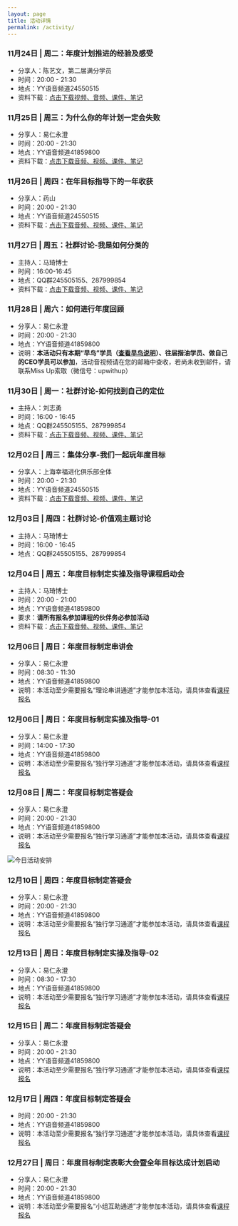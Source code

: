 ```yaml
---
layout: page
title: 活动详情
permalink: /activity/
---
```


### 11月24日 | 周二：年度计划推进的经验及感受

- 分享人：陈艺文，第二届满分学员
- 时间：20:00 - 21:30
- 地点：YY语音频道24550515
- 资料下载：[点击下载视频、音频、课件、笔记](http://pan.baidu.com/s/1i3wHhUd)

### 11月25日 | 周三：为什么你的年计划一定会失败

- 分享人：易仁永澄
- 时间：20:00 - 21:30
- 地点：YY语音频道41859800
- 资料下载：[点击下载音频、视频、课件、笔记](http://pan.baidu.com/s/1hqubSsk)

### 11月26日 | 周四：在年目标指导下的一年收获

- 分享人：药山
- 时间：20:00 - 21:30
- 地点：YY语音频道24550515
- 资料下载：[点击下载音频、视频、课件、笔记](http://pan.baidu.com/s/1eQz5ptS)

### 11月27日 | 周五：社群讨论-我是如何分类的

- 主持人：马琦博士
- 时间：16:00-16:45
- 地点：QQ群245505155、287999854
- 资料下载：[点击下载音频、视频、课件、笔记](http://bbs.upwith.me/club-3713-1-1.html)

### 11月28日 | 周六：如何进行年度回顾

- 分享人：易仁永澄
- 时间：20:00 - 21:30
- 地点：YY语音频道41859800
- 说明：**本活动只有本期“早鸟”学员（[查看早鸟说明](http://nianmubiao.com/enroll/)）、往届揩油学员、做自己的CEO学员可以参加**，活动音视频请在您的邮箱中查收，若尚未收到邮件，请联系Miss Up索取（微信号：upwithup）

### 11月30日 | 周一：社群讨论-如何找到自己的定位

- 主持人：刘志勇
- 时间：16:00 - 16:45
- 地点：QQ群245505155、287999854
- 资料下载：[点击下载音频、视频、课件、笔记](http://bbs.upwith.me/club-3752-1-1.html)

### 12月02日 | 周三：集体分享-我们一起玩年度目标

- 分享人：上海幸福进化俱乐部全体
- 时间：20:00 - 21:30
- 地点：YY语音频道24550515
- 资料下载：[点击下载音频、视频、课件、笔记](http://pan.baidu.com/s/1skfRv3J)

### 12月03日 | 周四：社群讨论-价值观主题讨论

- 主持人：马琦博士
- 时间：16:00 - 16:45
- 地点：QQ群245505155、287999854

### 12月04日 | 周五：年度目标制定实操及指导课程启动会

- 主持人：马琦博士
- 时间：20:00 - 21:00
- 地点：YY语音频道41859800
- 要求：**请所有报名参加课程的伙伴务必参加活动**
- 资料下载：[点击下载音频、视频、课件、笔记](http://pan.baidu.com/s/1o71CjiE)

### 12月06日 | 周日：年度目标制定串讲会

- 分享人：易仁永澄
- 时间：08:30 - 11:30
- 地点：YY语音频道41859800
- 说明：本活动至少需要报名“理论串讲通道”才能参加本活动，请具体查看[课程报名](http://nianmubiao.com/enroll/)

### 12月06日 | 周日：年度目标制定实操及指导-01

- 分享人：易仁永澄
- 时间：14:00 - 17:30
- 地点：YY语音频道41859800
- 说明：本活动至少需要报名“独行学习通道”才能参加本活动，请具体查看[课程报名](http://nianmubiao.com/enroll/)

### 12月08日 | 周二：年度目标制定答疑会

- 分享人：易仁永澄
- 时间：20:00 - 21:30
- 地点：YY语音频道41859800
- 说明：本活动至少需要报名“独行学习通道”才能参加本活动，请具体查看[课程报名](http://nianmubiao.com/enroll/)

![今日活动安排](http://77fm42.com1.z0.glb.clouddn.com/web-today.jpg)

### 12月10日 | 周四：年度目标制定答疑会

- 分享人：易仁永澄
- 时间：20:00 - 21:30
- 地点：YY语音频道41859800
- 说明：本活动至少需要报名“独行学习通道”才能参加本活动，请具体查看[课程报名](http://nianmubiao.com/enroll/)

### 12月13日 | 周日：年度目标制定实操及指导-02

- 分享人：易仁永澄
- 时间：08:30 - 17:30
- 地点：YY语音频道41859800
- 说明：本活动至少需要报名“独行学习通道”才能参加本活动，请具体查看[课程报名](http://nianmubiao.com/enroll/)

### 12月15日 | 周二：年度目标制定答疑会

- 分享人：易仁永澄
- 时间：20:00 - 21:30
- 地点：YY语音频道41859800
- 说明：本活动至少需要报名“独行学习通道”才能参加本活动，请具体查看[课程报名](http://nianmubiao.com/enroll/)

### 12月17日 | 周四：年度目标制定答疑会

- 时间：20:00 - 21:30
- 地点：YY语音频道41859800
- 说明：本活动至少需要报名“独行学习通道”才能参加本活动，请具体查看[课程报名](http://nianmubiao.com/enroll/)

### 12月27日 | 周日：年度目标制定表彰大会暨全年目标达成计划启动

- 分享人：易仁永澄
- 时间：20:00 - 21:30
- 地点：YY语音频道41859800
- 说明：本活动至少需要报名“小组互助通道”才能参加本活动，请具体查看[课程报名](http://nianmubiao.com/enroll/)
